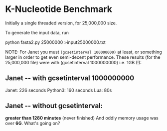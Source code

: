 # K-Nucleotide Benchmark

Initially a single threaded version, for 25,000,000 size.

To generate the input data, run

python fasta2.py 25000000 >input25000000.txt

NOTE: For Janet you must `(gcsetinterval 100000000)` at least,
or something larger in order to get even semi-decent performance.  These
results (for the 25,000,000 file) were with (gcsetinterval 1000000000)
i.e. 1GB (!):

## Janet -- with gcsetinterval 1000000000

Janet: 226 seconds
Python3: 160 seconds
Lua: 80s

## Janet -- without gcsetinterval:

**greater than 1280 minutes** (never finished)
And oddly memory usage was over **6G**.  What's going on?


